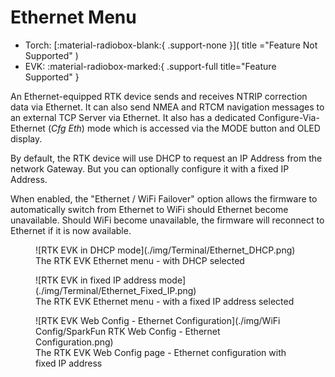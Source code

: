 # Ethernet Menu

<!--
Compatibility Icons
====================================================================================

:material-radiobox-marked:{ .support-full title="Feature Supported" }
:material-radiobox-indeterminate-variant:{ .support-partial title="Feature Partially Supported" }
:material-radiobox-blank:{ .support-none title="Feature Not Supported" }
-->

<div class="grid cards fill" markdown>

- Torch: [:material-radiobox-blank:{ .support-none }]( title ="Feature Not Supported" )
- EVK: :material-radiobox-marked:{ .support-full title="Feature Supported" }

</div>

An Ethernet-equipped RTK device sends and receives NTRIP correction data via Ethernet. It can also send NMEA and RTCM navigation messages to an external TCP Server via Ethernet. It also has a dedicated Configure-Via-Ethernet (*Cfg Eth*) mode which is accessed via the MODE button and OLED display.

By default, the RTK device will use DHCP to request an IP Address from the network Gateway. But you can optionally configure it with a fixed IP Address.

When enabled, the "Ethernet / WiFi Failover" option allows the firmware to automatically switch from Ethernet to WiFi should Ethernet become unavailable. Should WiFi become unavailable, the firmware will reconnect to Ethernet if it is now available.

<figure markdown>
![RTK EVK in DHCP mode](./img/Terminal/Ethernet_DHCP.png)
<figcaption markdown>
The RTK EVK Ethernet menu - with DHCP selected
</figcaption>
</figure>

<figure markdown>
![RTK EVK in fixed IP address mode](./img/Terminal/Ethernet_Fixed_IP.png)
<figcaption markdown>
The RTK EVK Ethernet menu - with a fixed IP address selected
</figcaption>
</figure>

<figure markdown>
![RTK EVK Web Config - Ethernet Configuration](./img/WiFi Config/SparkFun RTK Web Config - Ethernet Configuration.png)
<figcaption markdown>
The RTK EVK Web Config page - Ethernet configuration with fixed IP address
</figcaption>
</figure>
